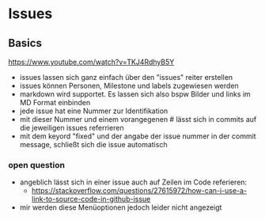 # Issues

## Basics

https://www.youtube.com/watch?v=TKJ4RdhyB5Y

* issues lassen sich ganz einfach über den "issues" reiter erstellen
* issues können Personen, Milestone und labels zugewiesen werden
* markdown wird supportet. Es lassen sich also bspw Bilder und links im MD Format einbinden
* jede issue hat eine Nummer zur Identifikation
* mit dieser Nummer und einem vorangegenen # lässt sich in commits auf die jeweiligen issues referrieren
* mit dem keyord "fixed" und der angabe der issue nummer in der commit message, schließt sich die issue automatisch

### open question
* angeblich lässt sich in einer issue auch auf Zeilen im Code referieren:
    * https://stackoverflow.com/questions/27615972/how-can-i-use-a-link-to-source-code-in-github-issue
* mir werden diese Menüoptionen jedoch leider nicht angezeigt